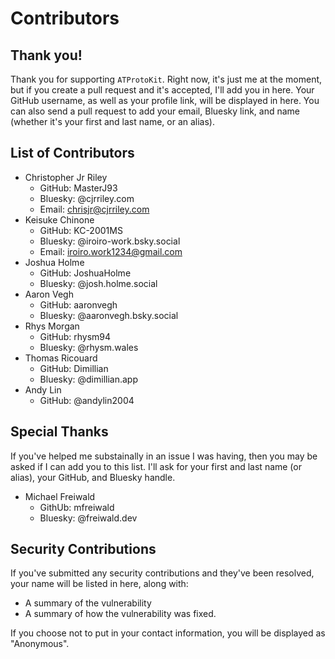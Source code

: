 # Contributors
## Thank you!
Thank you for supporting `ATProtoKit`. Right now, it's just me at the moment, but if you create a pull request and it's accepted, I'll add you in here. Your GitHub username, as well as your profile link, will be displayed in here. You can also send a pull request to add your email, Bluesky link, and name (whether it's your first and last name, or an alias).

## List of Contributors
- Christopher Jr Riley
  - GitHub: MasterJ93
  - Bluesky: @cjrriley.com
  - Email: chrisjr@cjrriley.com
- Keisuke Chinone
  - GitHub: KC-2001MS
  - Bluesky: @iroiro-work.bsky.social
  - Email: iroiro.work1234@gmail.com
- Joshua Holme
  - GitHub: JoshuaHolme
  - Bluesky: @josh.holme.social
- Aaron Vegh
  - GitHub: aaronvegh
  - Bluesky: @aaronvegh.bsky.social
- Rhys Morgan
  - GitHub: rhysm94
  - Bluesky: @rhysm.wales
- Thomas Ricouard
  - GitHub: Dimillian
  - Bluesky: @dimillian.app
- Andy Lin
  - GitHub: @andylin2004

## Special Thanks
If you've helped me substainally in an issue I was having, then you may be asked if I can add you to this list. I'll ask for your first and last name (or alias), your GitHub, and Bluesky handle.

- Michael Freiwald
  - GithUb: mfreiwald
  - Bluesky: @freiwald.dev‬

## Security Contributions
If you've submitted any security contributions and they've been resolved, your name will be listed in here, along with:
- A summary of the vulnerability
- A summary of how the vulnerability was fixed.

If you choose not to put in your contact information, you will be displayed as "Anonymous".
